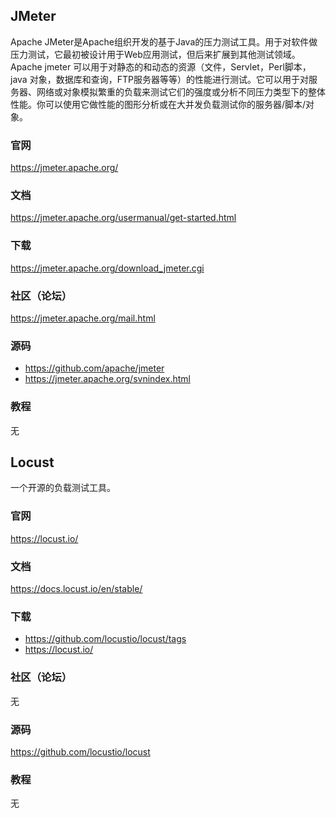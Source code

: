 ## JMeter
Apache JMeter是Apache组织开发的基于Java的压力测试工具。用于对软件做压力测试，它最初被设计用于Web应用测试，但后来扩展到其他测试领域。Apache jmeter 可以用于对静态的和动态的资源（文件，Servlet，Perl脚本，java 对象，数据库和查询，FTP服务器等等）的性能进行测试。它可以用于对服务器、网络或对象模拟繁重的负载来测试它们的强度或分析不同压力类型下的整体性能。你可以使用它做性能的图形分析或在大并发负载测试你的服务器/脚本/对象。

### 官网
https://jmeter.apache.org/

### 文档
https://jmeter.apache.org/usermanual/get-started.html

### 下载
https://jmeter.apache.org/download_jmeter.cgi

### 社区（论坛）
https://jmeter.apache.org/mail.html

### 源码
- https://github.com/apache/jmeter
- https://jmeter.apache.org/svnindex.html

### 教程
无


## Locust
一个开源的负载测试工具。

### 官网
https://locust.io/

### 文档
https://docs.locust.io/en/stable/

### 下载
- https://github.com/locustio/locust/tags
- https://locust.io/

### 社区（论坛）
无

### 源码
https://github.com/locustio/locust

### 教程
无

